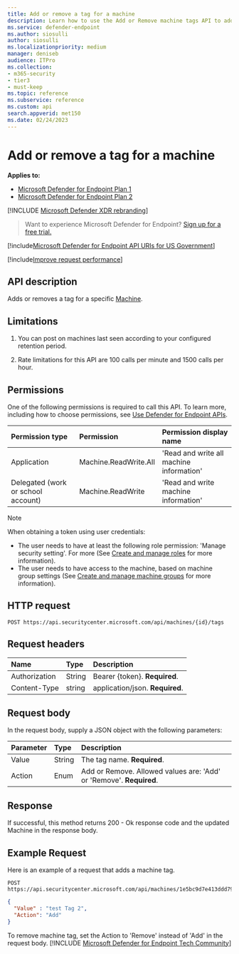 ```yaml
---
title: Add or remove a tag for a machine
description: Learn how to use the Add or Remove machine tags API to adds or remove a tag for a machine in Microsoft Defender for Endpoint.
ms.service: defender-endpoint
ms.author: siosulli
author: siosulli
ms.localizationpriority: medium
manager: deniseb
audience: ITPro
ms.collection: 
- m365-security
- tier3
- must-keep
ms.topic: reference
ms.subservice: reference
ms.custom: api
search.appverid: met150
ms.date: 02/24/2023
---
```


# Add or remove a tag for a machine

**Applies to:**

- [Microsoft Defender for Endpoint Plan 1](https://go.microsoft.com/fwlink/p/?linkid=2154037)
- [Microsoft Defender for Endpoint Plan 2](https://go.microsoft.com/fwlink/p/?linkid=2154037)

[!INCLUDE [Microsoft Defender XDR rebranding](../../includes/microsoft-defender.md)]

> Want to experience Microsoft Defender for Endpoint? [Sign up for a free trial.](https://signup.microsoft.com/create-account/signup?products=7f379fee-c4f9-4278-b0a1-e4c8c2fcdf7e&ru=https://aka.ms/MDEp2OpenTrial?ocid=docs-wdatp-exposedapis-abovefoldlink)

[!include[Microsoft Defender for Endpoint API URIs for US Government](../../includes/microsoft-defender-api-usgov.md)]

[!include[Improve request performance](../../includes/improve-request-performance.md)]

## API description

Adds or removes a tag for a specific [Machine](machine.md).

## Limitations

1. You can post on machines last seen according to your configured retention period.

2. Rate limitations for this API are 100 calls per minute and 1500 calls per hour.

## Permissions

One of the following permissions is required to call this API. To learn more, including how to choose permissions, see [Use Defender for Endpoint APIs](apis-intro.md).

Permission type|Permission|Permission display name
:---|:---|:---
Application|Machine.ReadWrite.All|'Read and write all machine information'
Delegated (work or school account)|Machine.ReadWrite|'Read and write machine information'

> [!NOTE]
> When obtaining a token using user credentials:
>
> - The user needs to have at least the following role permission: 'Manage security setting'. For more (See [Create and manage roles](../user-roles.md) for more information).
> - The user needs to have access to the machine, based on machine group settings (See [Create and manage machine groups](../machine-groups.md) for more information).

## HTTP request

```http
POST https://api.securitycenter.microsoft.com/api/machines/{id}/tags
```

## Request headers

Name|Type|Description
:---|:---|:---
Authorization|String|Bearer {token}. **Required**.
Content-Type|string|application/json. **Required**.

## Request body

In the request body, supply a JSON object with the following parameters:

Parameter|Type|Description
:---|:---|:---
Value|String|The tag name. **Required**.
Action|Enum|Add or Remove. Allowed values are: 'Add' or 'Remove'. **Required**.

## Response

If successful, this method returns 200 - Ok response code and the updated Machine in the response body.

## Example Request

Here is an example of a request that adds a machine tag.

```http
POST https://api.securitycenter.microsoft.com/api/machines/1e5bc9d7e413ddd7902c2932e418702b84d0cc07/tags
```

```json
{
  "Value" : "test Tag 2",
  "Action": "Add"
}
```

To remove machine tag, set the Action to 'Remove' instead of 'Add' in the request body.
[!INCLUDE [Microsoft Defender for Endpoint Tech Community](../../includes/defender-mde-techcommunity.md)]
